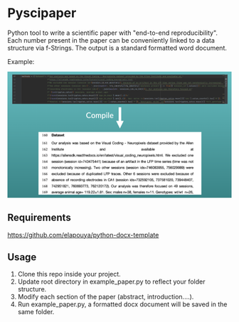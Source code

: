 # Pyscipaper

Python tool to write a scientific paper with "end-to-end reproducibility". Each number present in the paper can be conveniently linked to a data structure via f-Strings. The output is a standard formatted word document.

Example:
 
![Example](Example_text.png "Example")

## Requirements

https://github.com/elapouya/python-docx-template

## Usage

1. Clone this repo inside your project.
2. Update root directory in example_paper.py to reflect your folder structure.
3. Modify each section of the paper (abstract, introduction....).
4. Run example_paper.py, a formatted docx document will be  saved in the same folder.

